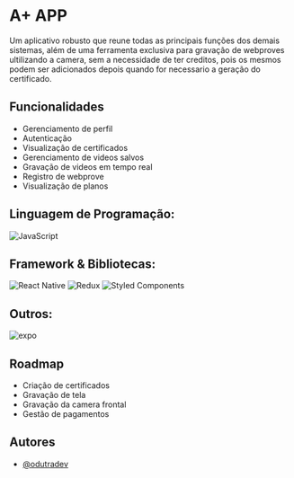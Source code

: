 
# A+ APP

Um aplicativo robusto que reune todas as principais funções dos demais sistemas, além de uma ferramenta exclusiva para gravação de webproves ultilizando a camera, sem a necessidade de ter creditos, pois os mesmos podem ser adicionados depois quando for necessario a geração do certificado.


## Funcionalidades

- Gerenciamento de perfil
- Autenticação
- Visualização de certificados 
- Gerenciamento de videos salvos
- Gravação de videos em tempo real
- Registro de webprove
- Visualização de planos

## Linguagem de Programação:
  ![JavaScript](https://img.shields.io/badge/javascript-%23323330.svg?style=for-the-badge&logo=javascript&logoColor=%23F7DF1E)
## Framework & Bibliotecas:
![React Native](https://img.shields.io/badge/react_native-%2320232a.svg?style=for-the-badge&logo=react&logoColor=%2361DAFB)
![Redux](https://img.shields.io/badge/redux-%23593d88.svg?style=for-the-badge&logo=redux&logoColor=white)
![Styled Components](https://img.shields.io/badge/styled--components-DB7093?style=for-the-badge&logo=styled-components&logoColor=white)
## Outros:
![expo](https://img.shields.io/badge/Expo-1B1F23?style=for-the-badge&logo=expo&logoColor=white)
## Roadmap

- Criação de certificados
- Gravação de tela
- Gravação da camera frontal
- Gestão de pagamentos


## Autores

- [@odutradev](https://www.github.com/odutradev)

